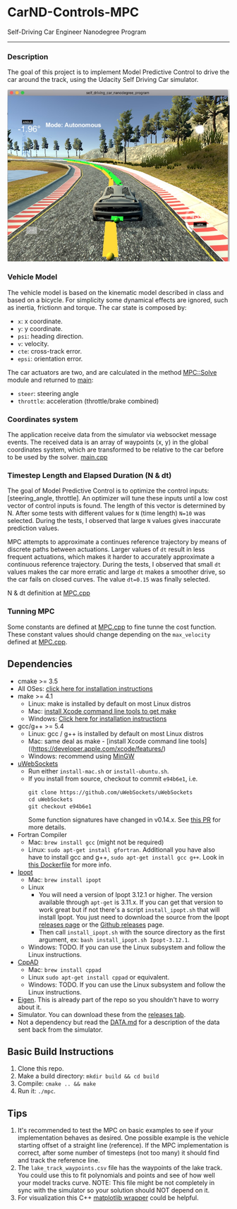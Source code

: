 # CarND-Controls-MPC
Self-Driving Car Engineer Nanodegree Program

---

### Description

The goal of this project is to implement Model Predictive Control to drive the car around the track, using the Udacity Self Driving Car simulator.

![simulator](assets/mpc.jpg)

### Vehicle Model

The vehicle model is based on the kinematic model described in class and based on a bicycle. For simplicity some dynamical effects are ignored, such as inertia, frictionn and torque. The car state is composed by:

- `x`: x coordinate.
- `y`: y coordinate.
- `psi`: heading direction.
- `v`: velocity.
- `cte`: cross-track error.
- `epsi`: orientation error.

The car actuators are two, and are calculated in the method [MPC::Solve](src/MPC.cpp#L165-L191) module and returned to [main](src/main.cpp#L131-L133):

- `steer`: steering angle
- `throttle`: acceleration (throttle/brake combined)

### Coordinates system

The application receive data from the simulator via websocket message events. The received data is an array of waypoints (x, y) in the global coordinates system, which are transformed to be relative to the car before to be used by the solver. [main.cpp](src/main.cpp#L95-L103)

### Timestep Length and Elapsed Duration (N & dt)

The goal of Model Predictive Control is to optimize the control inputs: [steering_angle, throttle]. An optimizer will tune these inputs until a low cost vector of control inputs is found. The length of this vector is determined by N. After some tests with different values for `N` (time length) `N=10` was selected. During the tests, I observed that large `N` values gives inaccurate prediction values.

MPC attempts to approximate a continues reference trajectory by means of discrete paths between actuations. Larger values of `dt` result in less frequent actuations, which makes it harder to accurately approximate a continuous reference trajectory. During the tests, I observed that small `dt` values makes the car more erratic and large `dt` makes a smoother drive, so the car fails on closed curves. The value `dt=0.15` was finally selected.

N & dt definition at [MPC.cpp](src/MPC.cpp#L14-L15)

### Tunning MPC

Some constants are defined at [MPC.cpp](src/MPC.cpp#L44-L51) to fine tunne the cost function. These constant values should change depending on the `max_velocity` defined at [MPC.cpp](src/MPC.cpp#L42).


## Dependencies

* cmake >= 3.5
 * All OSes: [click here for installation instructions](https://cmake.org/install/)
* make >= 4.1
  * Linux: make is installed by default on most Linux distros
  * Mac: [install Xcode command line tools to get make](https://developer.apple.com/xcode/features/)
  * Windows: [Click here for installation instructions](http://gnuwin32.sourceforge.net/packages/make.htm)
* gcc/g++ >= 5.4
  * Linux: gcc / g++ is installed by default on most Linux distros
  * Mac: same deal as make - [install Xcode command line tools]((https://developer.apple.com/xcode/features/)
  * Windows: recommend using [MinGW](http://www.mingw.org/)
* [uWebSockets](https://github.com/uWebSockets/uWebSockets)
  * Run either `install-mac.sh` or `install-ubuntu.sh`.
  * If you install from source, checkout to commit `e94b6e1`, i.e.
    ```
    git clone https://github.com/uWebSockets/uWebSockets
    cd uWebSockets
    git checkout e94b6e1
    ```
    Some function signatures have changed in v0.14.x. See [this PR](https://github.com/udacity/CarND-MPC-Project/pull/3) for more details.
* Fortran Compiler
  * Mac: `brew install gcc` (might not be required)
  * Linux: `sudo apt-get install gfortran`. Additionall you have also have to install gcc and g++, `sudo apt-get install gcc g++`. Look in [this Dockerfile](https://github.com/udacity/CarND-MPC-Quizzes/blob/master/Dockerfile) for more info.
* [Ipopt](https://projects.coin-or.org/Ipopt)
  * Mac: `brew install ipopt`
  * Linux
    * You will need a version of Ipopt 3.12.1 or higher. The version available through `apt-get` is 3.11.x. If you can get that version to work great but if not there's a script `install_ipopt.sh` that will install Ipopt. You just need to download the source from the Ipopt [releases page](https://www.coin-or.org/download/source/Ipopt/) or the [Github releases](https://github.com/coin-or/Ipopt/releases) page.
    * Then call `install_ipopt.sh` with the source directory as the first argument, ex: `bash install_ipopt.sh Ipopt-3.12.1`.
  * Windows: TODO. If you can use the Linux subsystem and follow the Linux instructions.
* [CppAD](https://www.coin-or.org/CppAD/)
  * Mac: `brew install cppad`
  * Linux `sudo apt-get install cppad` or equivalent.
  * Windows: TODO. If you can use the Linux subsystem and follow the Linux instructions.
* [Eigen](http://eigen.tuxfamily.org/index.php?title=Main_Page). This is already part of the repo so you shouldn't have to worry about it.
* Simulator. You can download these from the [releases tab](https://github.com/udacity/self-driving-car-sim/releases).
* Not a dependency but read the [DATA.md](./DATA.md) for a description of the data sent back from the simulator.


## Basic Build Instructions


1. Clone this repo.
2. Make a build directory: `mkdir build && cd build`
3. Compile: `cmake .. && make`
4. Run it: `./mpc`.

## Tips

1. It's recommended to test the MPC on basic examples to see if your implementation behaves as desired. One possible example
is the vehicle starting offset of a straight line (reference). If the MPC implementation is correct, after some number of timesteps
(not too many) it should find and track the reference line.
2. The `lake_track_waypoints.csv` file has the waypoints of the lake track. You could use this to fit polynomials and points and see of how well your model tracks curve. NOTE: This file might be not completely in sync with the simulator so your solution should NOT depend on it.
3. For visualization this C++ [matplotlib wrapper](https://github.com/lava/matplotlib-cpp) could be helpful.

